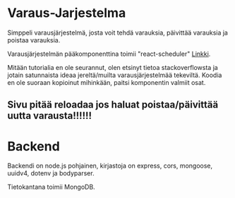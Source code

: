 # Varaus-Jarjestelma
Simppeli varausjärjestelmä, josta voit tehdä varauksia, päivittää varauksia ja poistaa varauksia.

Varausjärjestelmän pääkomponenttina toimii "react-scheduler" [Linkki](https://www.npmjs.com/package/@aldabil/react-scheduler).

Mitään tutorialia en ole seurannut, olen etsinyt tietoa stackoverflowsta ja jotain satunnaista ideaa jereltä/muilta varausjärjestelmää tekeviltä.
Koodia en ole suoraan kopioinut mihinkään, paitsi komponentin valmiit osat.

## Sivu pitää reloadaa jos haluat poistaa/päivittää uutta varausta!!!!!!

# Backend

Backendi on node.js pohjainen, kirjastoja on express, cors, mongoose, uuidv4, dotenv ja bodyparser.

Tietokantana toimii MongoDB.

